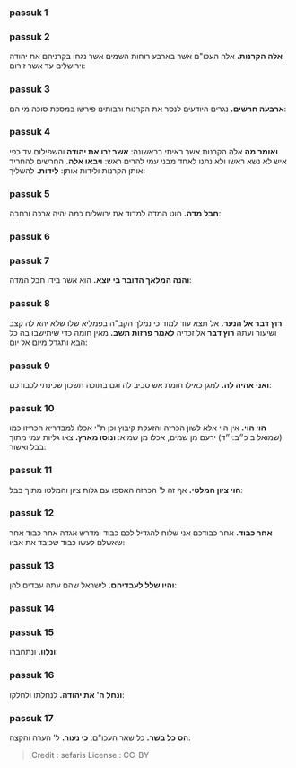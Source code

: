 
### passuk 1

### passuk 2
<b>אלה הקרנות.</b> אלה העכו"ם אשר בארבע רוחות השמים אשר נגחו בקרניהם את יהודה וירושלים עד אשר זירום:

### passuk 3
<b>ארבעה חרשים.</b> נגרים היודעים לנסר את הקרנות ורבותינו פירשו במסכת סוכה מי הם:

### passuk 4
<b>ואומר מה</b> אלה הקרנות אשר ראיתי בראשונה:
<b>אשר זרו את יהודה </b> והשפילום עד כפי איש לא נשא ראשו ולא נתנו לאחד מבני עמי להרים ראש:
<b>ויבאו אלה.</b> החרשים להחריד אותן הקרנות ולידות אותן:
<b>לידות.</b> להשליך:

### passuk 5
<b>חבל מדה.</b> חוט המדה למדוד את ירושלים כמה יהיה ארכה ורחבה:

### passuk 6

### passuk 7
<b>והנה המלאך הדובר בי יוצא.</b> הוא אשר בידו חבל המדה:

### passuk 8
<b>רוץ דבר אל הנער.</b> אל תצא עוד למוד כי נמלך הקב"ה בפמליא שלו שלא יהא לה קצב ושיעור ועתה <b>רוץ דבר</b> אל זכריה <b>לאמר פרזות תשב.</b> מאין חומה כדי שיתישבו בה כל הבא ותגדל מיום אל יום:

### passuk 9
<b>ואני אהיה לה.</b> למגן כאילו חומת אש סביב לה וגם בתוכה תשכון שכינתי לכבודכם:

### passuk 10
<b>הוי הוי.</b> אין הוי אלא לשון הכרזה והזעקת קיבוץ וכן ת"י אכלו למבדריא הכריזו כמו (שמואל ב כ״ב:י״ד) ירעם מן שמים, אכלו מן שמיא: 
<b>ונוסו מארץ.</b> צאו גליות עמי מתוך בבל ואשור:

### passuk 11
<b>הוי ציון המלטי.</b> אף זה ל' הכרזה האספו עם גלות ציון והמלטו מתוך בבל:

### passuk 12
<b>אחר כבוד.</b> אחר כבודכם אני שלוח להגדיל לכם כבוד ומדרש אגדה אחר כבוד אחר שאשלם לעשו כבוד שכיבד את אביו:

### passuk 13
<b>והיו שלל לעבדיהם.</b> לישראל שהם עתה עבדים להן:

### passuk 14

### passuk 15
<b>ונלוו.</b> ונתחברו:

### passuk 16
<b>ונחל ה' את יהודה.</b> לנחלתו ולחלקו:

### passuk 17
<b>הס כל בשר.</b> כל שאר העכו"ם: 
<b>כי נעור.</b> ל' הערה והקצה:

>Credit : sefaris
>License : CC-BY
